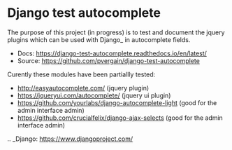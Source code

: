 
Django test autocomplete
========================

The purpose of this project (in progress) is to test and document the jquery 
plugins which can be used with Django_ in autocomplete fields.


- Docs: https://django-test-autocomplete.readthedocs.io/en/latest/
- Source: https://github.com/pvergain/django-test-autocomplete

Curently these modules have been partiallly tested:

- http://easyautocomplete.com/ (jquery plugin) 
- https://jqueryui.com/autocomplete/ (jquery ui plugin)
- https://github.com/yourlabs/django-autocomplete-light (good for the admin interface admin)
- https://github.com/crucialfelix/django-ajax-selects (good for the admin interface admin)


.. _Django:  https://www.djangoproject.com/
